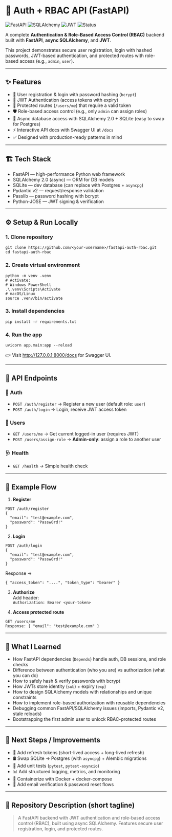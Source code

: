 # 🚀 Auth + RBAC API (FastAPI)

![FastAPI](https://img.shields.io/badge/FastAPI-0.115.0-009688?logo=fastapi)
![SQLAlchemy](https://img.shields.io/badge/SQLAlchemy-2.0-orange?logo=python)
![JWT](https://img.shields.io/badge/Auth-JWT-blue)
![Status](https://img.shields.io/badge/Status-Completed-green)

A complete **Authentication & Role-Based Access Control (RBAC)** backend built with **FastAPI**, **async SQLAlchemy**, and **JWT**.  

This project demonstrates secure user registration, login with hashed passwords, JWT-based authentication, and protected routes with role-based access (e.g., `admin`, `user`).  

---

## ✨ Features

- 🔐 User registration & login with password hashing (`bcrypt`)
- 🪪 JWT Authentication (access tokens with expiry)
- 👤 Protected routes (`/users/me`) that require a valid token
- 🛡️ Role-based access control (e.g., only `admin` can assign roles)
- 💾 Async database access with SQLAlchemy 2.0 + SQLite (easy to swap for Postgres)
- ⚡ Interactive API docs with Swagger UI at `/docs`
- ✅ Designed with production-ready patterns in mind

---

## 🏗️ Tech Stack

- FastAPI — high-performance Python web framework
- SQLAlchemy 2.0 (async) — ORM for DB models
- SQLite — dev database (can replace with Postgres + `asyncpg`)
- Pydantic v2 — request/response validation
- Passlib — password hashing with bcrypt
- Python-JOSE — JWT signing & verification

---

## ⚙️ Setup & Run Locally

### 1. Clone repository
```
git clone https://github.com/<your-username>/fastapi-auth-rbac.git
cd fastapi-auth-rbac
```

### 2. Create virtual environment
```
python -m venv .venv
# Activate:
# Windows PowerShell
.\.venv\Scripts\Activate
# macOS/Linux
source .venv/bin/activate
```

### 3. Install dependencies
```
pip install -r requirements.txt
```

### 4. Run the app
```
uvicorn app.main:app --reload
```

👉 Visit http://127.0.0.1:8000/docs for Swagger UI.

---

## 📌 API Endpoints

### 🔑 Auth
- `POST /auth/register` → Register a new user (default role: `user`)
- `POST /auth/login` → Login, receive JWT access token

### 👥 Users
- `GET /users/me` → Get current logged-in user (requires JWT)
- `POST /users/assign-role` → **Admin-only**: assign a role to another user

### 🩺 Health
- `GET /health` → Simple health check

---

## 🧪 Example Flow

1. **Register**
```
POST /auth/register
{
  "email": "test@example.com",
  "password": "Passw0rd!"
}
```

2. **Login**
```
POST /auth/login
{
  "email": "test@example.com",
  "password": "Passw0rd!"
}
```
Response →  
```
{ "access_token": "....", "token_type": "bearer" }
```

3. **Authorize**  
Add header:  
`Authorization: Bearer <your-token>`

4. **Access protected route**
```
GET /users/me
Response: { "email": "test@example.com" }
```

---

## 🧠 What I Learned

- How FastAPI dependencies (`Depends`) handle auth, DB sessions, and role checks  
- Difference between authentication (who you are) vs authorization (what you can do)  
- How to safely hash & verify passwords with bcrypt  
- How JWTs store identity (`sub`) + expiry (`exp`)  
- How to design SQLAlchemy models with relationships and unique constraints  
- How to implement role-based authorization with reusable dependencies  
- Debugging common FastAPI/SQLAlchemy issues (imports, Pydantic v2, stale reloads)  
- Bootstrapping the first admin user to unlock RBAC-protected routes  

---

## 🚀 Next Steps / Improvements

- 🔄 Add refresh tokens (short-lived access + long-lived refresh)  
- 🛢️ Swap SQLite → Postgres (with `asyncpg`) + Alembic migrations  
- 🧪 Add unit tests (`pytest`, `pytest-asyncio`)  
- 📊 Add structured logging, metrics, and monitoring  
- 🐳 Containerize with Docker + docker-compose  
- 🔐 Add email verification & password reset flows  

---

## 📌 Repository Description (short tagline)

> A FastAPI backend with JWT authentication and role-based access control (RBAC), built using async SQLAlchemy. Features secure user registration, login, and protected routes.
